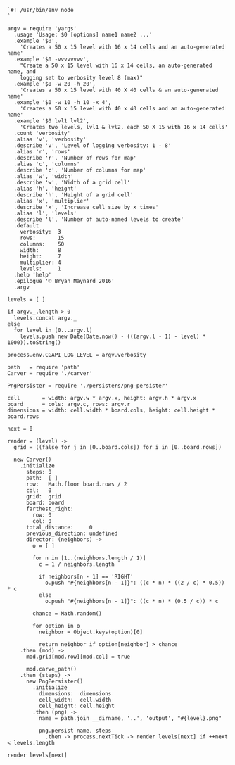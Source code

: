     `#! /usr/bin/env node
    `

    argv = require 'yargs'
      .usage 'Usage: $0 [options] name1 name2 ...'
      .example '$0',
        'Creates a 50 x 15 level with 16 x 14 cells and an auto-generated name'
      .example '$0 -vvvvvvvv',
        "Create a 50 x 15 level with 16 x 14 cells, an auto-generated name, and
        logging set to verbosity level 8 (max)"
      .example '$0 -w 20 -h 20',
        'Creates a 50 x 15 level with 40 X 40 cells & an auto-generated name'
      .example '$0 -w 10 -h 10 -x 4',
        'Creates a 50 x 15 level with 40 x 40 cells and an auto-generated name'
      .example '$0 lvl1 lvl2',
        'Creates two levels, lvl1 & lvl2, each 50 X 15 with 16 x 14 cells'
      .count 'verbosity'
      .alias 'v', 'verbosity'
      .describe 'v', 'Level of logging verbosity: 1 - 8'
      .alias 'r', 'rows'
      .describe 'r', 'Number of rows for map'
      .alias 'c', 'columns'
      .describe 'c', 'Number of columns for map'
      .alias 'w', 'width'
      .describe 'w', 'Width of a grid cell'
      .alias 'h', 'height'
      .describe 'h', 'Height of a grid cell'
      .alias 'x', 'multiplier'
      .describe 'x', 'Increase cell size by x times'
      .alias 'l', 'levels'
      .describe 'l', 'Number of auto-named levels to create'
      .default
        verbosity:  3
        rows:       15
        columns:    50
        width:      8
        height:     7
        multiplier: 4
        levels:     1
      .help 'help'
      .epilogue '© Bryan Maynard 2016'
      .argv

    levels = [ ]

    if argv._.length > 0
      levels.concat argv._
    else
      for level in [0...argv.l]
        levels.push new Date(Date.now() - (((argv.l - 1) - level) * 1000)).toString()

    process.env.CGAPI_LOG_LEVEL = argv.verbosity

    path   = require 'path'
    Carver = require './carver'

    PngPersister = require './persisters/png-persister'

    cell       = width: argv.w * argv.x, height: argv.h * argv.x
    board      = cols: argv.c, rows: argv.r
    dimensions = width: cell.width * board.cols, height: cell.height * board.rows

    next = 0

    render = (level) ->
      grid = ((false for j in [0..board.cols]) for i in [0..board.rows])

      new Carver()
        .initialize
          steps: 0
          path:  [ ]
          row:   Math.floor board.rows / 2
          col:   0
          grid:  grid
          board: board
          farthest_right:
            row: 0
            col: 0
          total_distance:     0
          previous_direction: undefined
          director: (neighbors) ->
            o = [ ]

            for n in [1..(neighbors.length / 1)]
              c = 1 / neighbors.length

              if neighbors[n - 1] == 'RIGHT'
                o.push "#{neighbors[n - 1]}": ((c * n) * ((2 / c) * 0.5)) * c
              else
                o.push "#{neighbors[n - 1]}": ((c * n) * (0.5 / c)) * c

            chance = Math.random()

            for option in o
              neighbor = Object.keys(option)[0]

              return neighbor if option[neighbor] > chance
        .then (mod) ->
          mod.grid[mod.row][mod.col] = true

          mod.carve_path()
        .then (steps) ->
          new PngPersister()
            .initialize
              dimensions:  dimensions
              cell_width:  cell.width
              cell_height: cell.height
            .then (png) ->
              name = path.join __dirname, '..', 'output', "#{level}.png"

              png.persist name, steps
                .then -> process.nextTick -> render levels[next] if ++next < levels.length

    render levels[next]
